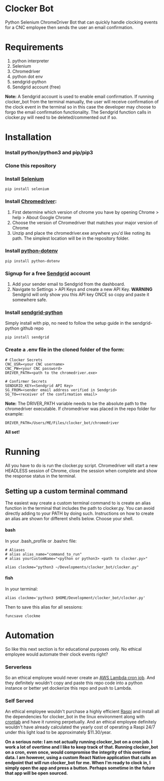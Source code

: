# Clocker Bot

Python Selenium ChromeDriver Bot that can quickly handle clocking events for a CNC employee then sends the user an email confirmation. 

# Requirements
  1. python interpreter 
  2. Selenium
  3. Chromedriver
  4. python dot env
  5. sendgrid-python
  6. Sendgrid account (free)

  **Note:** A Sendgrid account is used to enable email confirmation. If running clocker_bot from the terminal manually, the user will receive confirmation of the clock event in the terminal so in this case the developer may choose to forgo the email confirmation functionality. The Sendgrid function calls in clocker.py will need to be deleted/commented out if so. 

# Installation

### Install python/python3 and pip/pip3
### Clone this repository
### Install [Selenium](https://selenium-python.readthedocs.io/installation.html)
```
pip install selenium
```
### Install [Chromedriver](https://chromedriver.chromium.org/):
  1. First determine which version of chrome you have by opening Chrome > help > About Google Chrome
  2. Choose the version of Chromedriver that matches your major version of Chrome
  3. Unzip and place the chromedriver.exe anywhere you'd like noting its path. The simplest location will be in the repository folder. 

### Install [python-dotenv](https://pypi.org/project/python-dotenv/)
```
pip install python-dotenv
```

### Signup for a free [Sendgrid](https://signup.sendgrid.com/) account
  1. Add your sender email to Sendgrid from the dashboard. 
  2. Navigate to Settings > API Keys and create a new API Key. 
  **WARNING** Sendgrid will only show you this API key ONCE so copy and paste it somewhere safe. 

### Install [sendgrid-python](https://github.com/sendgrid/sendgrid-python) 
Simply install with pip, no need to follow the setup guide in the sendgrid-python github repo
```
pip install sendgrid
```

### Create a .env file in the cloned folder of the form: 

```
# Clocker Secrets
CNC_USR=<your CNC username>
CNC_PW=<your CNC password>
DRIVER_PATH=<path to the chromedriver.exe>

# Confirmer Secrets
SENDGRID_KEY=<Sendgrid API Key>
SG_FROM=<sender email address verified in Sendgrid>
SG_TO=<receiver of the confirmation email>
```

**Note:** The DRIVER_PATH variable needs to be the absolute path to the chromedriver executable. If chromedriver was placed in the repo folder for example:

```
DRIVER_PATH=/Users/ME/Files/clocker_bot/chromedriver
```

**All set!**

# Running

All you have to do is run the clocker.py script. Chromedriver will start a new HEADLESS session of Chrome, close the session when complete and show the response status in the terminal. 

## Setting up a custom terminal command

The easiest way create a custom terminal command to is create an alias function in the terminal that includes the path to clocker.py. You can avoid directly adding to your PATH by doing such. Instructions on how to create an alias are shown for different shells below. Choose your shell.  

#### bash 
In your .bash_profile or .bashrc file:

```
# Aliases
# alias alias_name="command_to_run"
# alias yourCustomName="<python or python3> <path to clocker.py>"

alias clockme="python3 ~/Developments/clocker_bot/clocker.py"
```
  
#### fish 
In your terminal:

```
alias clockme='python3 $HOME/Development/clocker_bot/clocker.py'
```

Then to save this alias for all sessions:

```
funcsave clockme
```

# Automation

So like this next section is for educational purposes only. No ethical employee would automate their clock events right? 

### Serverless

So an ethical employee would never create an [AWS Lambda cron job](https://docs.aws.amazon.com/lambda/latest/dg/services-cloudwatchevents-expressions.html). And they definitely wouldn't copy and paste this repo code into a python instance or better yet dockerize this repo and push to Lambda. 

### Self Served

An ethical employee wouldn't purchase a highly efficient [Raspi](https://www.amazon.com/dp/B07XTRFD3Z/ref=sspa_dk_detail_4?psc=1&pd_rd_i=B07XTRFD3Z&pd_rd_w=80WeJ&pf_rd_p=b34bfa80-68f6-4e86-a996-32f7afe08deb&pd_rd_wg=9h5ru&pf_rd_r=D5MJ2F5BD28DB3P81B8Y&pd_rd_r=a95cd0e0-35f9-413e-ad3b-714ab74dac2e&spLa=ZW5jcnlwdGVkUXVhbGlmaWVyPUFOTUVBT0tEV0cyOEUmZW5jcnlwdGVkSWQ9QTAxMjczMzZROU04OExZRzFSVTYmZW5jcnlwdGVkQWRJZD1BMDU1MTEwNDVUV0REQ0hGQ0NYSiZ3aWRnZXROYW1lPXNwX2RldGFpbCZhY3Rpb249Y2xpY2tSZWRpcmVjdCZkb05vdExvZ0NsaWNrPXRydWU=) and install all the dependencies for clocker_bot in the linux environment along with [crontab](https://opensource.com/article/17/11/how-use-cron-linux) and have it running perpetually. And an ethical employee definitely wouldn't have already calculated the yearly cost of operating a Raspi 24/7 under this light load to be approximately $11.30/year. 

**On a serious note: I am not actually running clocker_bot on a cron job. I work a lot of overtime and I like to keep track of that. Running clocker_bot on a cron, even once, would compromise the integrity of this overtime data. I am however, using a custom React Native application that calls an endpoint that will run clocker_bot for me. When I'm ready to clock in, I simply open the app and press a button. Perhaps sometime in the future that app will be open sourced.**



